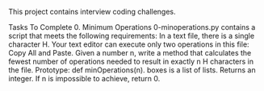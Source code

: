 This project contains interview coding challenges.

Tasks To Complete
 0. Minimum Operations
0-minoperations.py contains a script that meets the following requirements:
In a text file, there is a single character H. Your text editor can execute only two operations in this file: Copy All and Paste. Given a number n, write a method that calculates the fewest number of operations needed to result in exactly n H characters in the file.
Prototype: def minOperations(n).
boxes is a list of lists.
Returns an integer.
If n is impossible to achieve, return 0.
